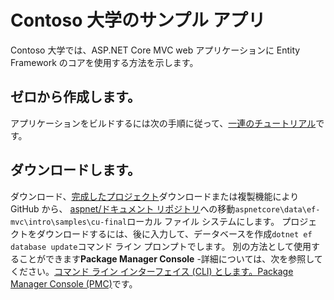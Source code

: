 # <a name="contoso-university-sample-app"></a>Contoso 大学のサンプル アプリ

Contoso 大学では、ASP.NET Core MVC web アプリケーションに Entity Framework のコアを使用する方法を示します。

## <a name="build-it-from-scratch"></a>ゼロから作成します。

アプリケーションをビルドするには次の手順に従って、[一連のチュートリアル](https://docs.microsoft.com/aspnet/core/data/ef-mvc/intro)です。

## <a name="download-it"></a>ダウンロードします。

ダウンロード、[完成したプロジェクト](https://github.com/aspnet/Docs/tree/master/aspnetcore/data/ef-mvc/intro/samples/cu-final)ダウンロードまたは複製機能により GitHub から、 [aspnet/ドキュメント リポジトリ](https://github.com/aspnet/Docs)への移動`aspnetcore\data\ef-mvc\intro\samples\cu-final`ローカル ファイル システムにします。  プロジェクトをダウンロードするには、後に入力して、データベースを作成`dotnet ef database update`コマンド ライン プロンプトでします。 別の方法として使用することができます**Package Manager Console** -詳細については、次を参照してください。[コマンド ライン インターフェイス (CLI) とします。Package Manager Console (PMC)](https://docs.microsoft.com/aspnet/core/data/ef-mvc/migrations#command-line-interface-cli-vs-package-manager-console-pmc)です。
